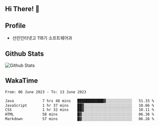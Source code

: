 ## Hi There! 👋

## Profile

-   선린인터넷고 118기 소프트웨어과

## Github Stats

![Github Stats](https://github-readme-stats.vercel.app/api/top-langs/?username=NY0510&theme=tokyonight&hide_border=true&layout=compact)

## WakaTime

<!--START_SECTION:waka-->

```txt
From: 06 June 2023 - To: 13 June 2023

Java             7 hrs 48 mins   ████████████▓░░░░░░░░░░░░   51.33 %
JavaScript       1 hr 37 mins    ██▓░░░░░░░░░░░░░░░░░░░░░░   10.66 %
CSS              1 hr 32 mins    ██▓░░░░░░░░░░░░░░░░░░░░░░   10.11 %
HTML             58 mins         █▓░░░░░░░░░░░░░░░░░░░░░░░   06.38 %
Markdown         57 mins         █▓░░░░░░░░░░░░░░░░░░░░░░░   06.28 %
```

<!--END_SECTION:waka-->
